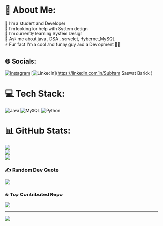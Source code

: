 # 💫 About Me:
🔭 I’m a student and Developer<br>🤝 I’m looking for help with System design <br>🌱 I’m currently learning System Design<br>💬 Ask me about java , DSA , servelet, Hybernet,MySQL<br>⚡ Fun fact I'm a cool and funny guy and a Devlopment 🤌😂


## 🌐 Socials:
[![Instagram](https://img.shields.io/badge/Instagram-%23E4405F.svg?logo=Instagram&logoColor=white)](https://instagram.com/Heyya.subham) [![LinkedIn](https://img.shields.io/badge/LinkedIn-%230077B5.svg?logo=linkedin&logoColor=white)](https://linkedin.com/in/Subham Saswat Barick ) 

# 💻 Tech Stack:
![Java](https://img.shields.io/badge/java-%23ED8B00.svg?style=for-the-badge&logo=java&logoColor=white) ![MySQL](https://img.shields.io/badge/mysql-%2300f.svg?style=for-the-badge&logo=mysql&logoColor=white) ![Python](https://img.shields.io/badge/python-3670A0?style=for-the-badge&logo=python&logoColor=ffdd54)
# 📊 GitHub Stats:
![](https://github-readme-stats.vercel.app/api?username=SubhamJY&theme=gruvbox&hide_border=false&include_all_commits=true&count_private=true)<br/>
![](https://github-readme-streak-stats.herokuapp.com/?user=SubhamJY&theme=gruvbox&hide_border=false)<br/>
![](https://github-readme-stats.vercel.app/api/top-langs/?username=SubhamJY&theme=gruvbox&hide_border=false&include_all_commits=true&count_private=true&layout=compact)

### ✍️ Random Dev Quote
![](https://quotes-github-readme.vercel.app/api?type=horizontal&theme=radical)

### 🔝 Top Contributed Repo
![](https://github-contributor-stats.vercel.app/api?username=SubhamJY&limit=5&theme=tokyonight&combine_all_yearly_contributions=true)

---
[![](https://visitcount.itsvg.in/api?id=SubhamJY&icon=8&color=0)](https://visitcount.itsvg.in)

<!-- Proudly created with GPRM ( https://gprm.itsvg.in ) -->
